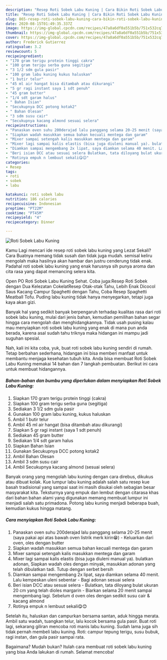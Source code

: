 ```yaml
---
description: "Resep Roti Sobek Labu Kuning | Cara Bikin Roti Sobek Labu Kuning Yang Enak dan Simpel"
title: "Resep Roti Sobek Labu Kuning | Cara Bikin Roti Sobek Labu Kuning Yang Enak dan Simpel"
slug: 865-resep-roti-sobek-labu-kuning-cara-bikin-roti-sobek-labu-kuning-yang-enak-dan-simpel
date: 2020-08-15T01:49:35.337Z
image: https://img-global.cpcdn.com/recipes/47a8a6df0a551b5b/751x532cq70/roti-sobek-labu-kuning-foto-resep-utama.jpg
thumbnail: https://img-global.cpcdn.com/recipes/47a8a6df0a551b5b/751x532cq70/roti-sobek-labu-kuning-foto-resep-utama.jpg
cover: https://img-global.cpcdn.com/recipes/47a8a6df0a551b5b/751x532cq70/roti-sobek-labu-kuning-foto-resep-utama.jpg
author: Frederick Gutierrez
ratingvalue: 3.2
reviewcount: 5
recipeingredient:
- "170 gram terigu protein tinggi cakra"
- "100 gram terigu serba guna segitiga"
- "3 1/2 sdm gula pasir"
- "100 gram labu kuning kukus haluskan"
- "1 butir telur"
- "45 ml air hangat bisa ditambah atau dikurangi"
- "5 gr ragi instant saya 1 sdt penuh"
- "45 gram butter"
- "1/4 sdt garam halus"
- " Bahan Isian"
- "Secukupnya DCC potong kotak2"
- " Bahan Olesan"
- "3 sdm susu cair"
- "Secukupnya kacang almond sesuai selera"
recipeinstructions:
- "Panaskan oven suhu 200derajad lalu panggang selama 20-25 menit (saya pakai api atas bawah oven listrik merk kirin😁) Keluarkan dari oven, oles dengan butter"
- "Siapkan wadah masukkan semua bahan kecuali mentega dan garam"
- "Mixer sampai setengah kalis masukkan mentega dan garam"
- "Mixer lagi sampai kalis elastis (bisa juga diuleni manual ya). bulatkan adonan, Siapkan wadah oles dengan minyak, masukkan adonan yang telah dibulatkan tadi. Tutup dengan serbet bersih"
- "Diamkan sampai mengembang 2x lipat, saya diamkan selama 40 menit. Lalu kempeskan uleni sebentar Bagi adonan sesuai selera"
- "Beri isian DCC atau sesuai selera Bulatkan, tata diloyang bulat ukuran 20 cm yang telah dioles margarin Biarkan selama 20 menit sampai mengembang lagi. Sebelum d oven oles dengan sedikit susu cair &amp; kacang almond"
- "Rotinya empuk n lembuut sekali😋😊"
categories:
- Resep
tags:
- roti
- sobek
- labu

katakunci: roti sobek labu 
nutrition: 186 calories
recipecuisine: Indonesian
preptime: "PT22M"
cooktime: "PT45M"
recipeyield: "4"
recipecategory: Dinner

---
```



![Roti Sobek Labu Kuning](https://img-global.cpcdn.com/recipes/47a8a6df0a551b5b/751x532cq70/roti-sobek-labu-kuning-foto-resep-utama.jpg)

Kamu Lagi mencari ide resep roti sobek labu kuning yang Lezat Sekali? Cara Buatnya memang tidak susah dan tidak juga mudah. semisal keliru mengolah maka hasilnya akan hambar dan justru cenderung tidak enak. Padahal roti sobek labu kuning yang enak harusnya sih punya aroma dan cita rasa yang dapat memancing selera kita.

Open PO Roti Sobek Labu Kuning Sehat. Coba juga:Resep Roti Sobek dengan Dua Kelezatan CokelatResep Otak-otak Tahu, Lebih Enak Dicocol Saus Kacang Campur Spaghetti dengan Tahu, Coba Resep Spaghetti Meatball Tofu. Puding labu kuning tidak hanya menyegarkan, tetapi juga kaya akan gizi.

Banyak hal yang sedikit banyak berpengaruh terhadap kualitas rasa dari roti sobek labu kuning, mulai dari jenis bahan, kemudian pemilihan bahan segar hingga cara mengolah dan menghidangkannya. Tidak usah pusing kalau mau menyiapkan roti sobek labu kuning yang enak di mana pun anda berada, karena asal sudah tahu triknya maka hidangan ini mampu jadi suguhan spesial.


Nah, kali ini kita coba, yuk, buat roti sobek labu kuning sendiri di rumah. Tetap berbahan sederhana, hidangan ini bisa memberi manfaat untuk membantu menjaga kesehatan tubuh kita. Anda bisa membuat Roti Sobek Labu Kuning memakai 14 bahan dan 7 langkah pembuatan. Berikut ini cara untuk membuat hidangannya.

<!--inarticleads1-->

##### Bahan-bahan dan bumbu yang diperlukan dalam menyiapkan Roti Sobek Labu Kuning:

1. Siapkan 170 gram terigu protein tinggi (cakra)
1. Siapkan 100 gram terigu serba guna (segitiga)
1. Sediakan 3 1/2 sdm gula pasir
1. Gunakan 100 gram labu kuning, kukus haluskan
1. Ambil 1 butir telur
1. Ambil 45 ml air hangat (bisa ditambah atau dikurangi)
1. Siapkan 5 gr ragi instant (saya 1 sdt penuh)
1. Sediakan 45 gram butter
1. Sediakan 1/4 sdt garam halus
1. Siapkan  Bahan Isian
1. Gunakan Secukupnya DCC potong kotak2
1. Ambil  Bahan Olesan
1. Ambil 3 sdm susu cair
1. Ambil Secukupnya kacang almond (sesuai selera)


Banyak orang yang mengolah labu kuning dengan cara direbus, dikukus atau dibuat kolak. Kue lumpur labu kuning adalah salah satu resep kue basah tradisional yang sampai saat ini masih disukai oleh sebagian besar masyarakat kita. Teksturnya yang empuk dan lembut dengan citarasa khas dari bahan bahan alami yang digunakan memang membuat lumpur ini menjadi salah satu primadona. Potong labu kuning menjadi beberapa buah, kemudian kukus hingga matang. 

<!--inarticleads2-->

##### Cara menyiapkan Roti Sobek Labu Kuning:

1. Panaskan oven suhu 200derajad lalu panggang selama 20-25 menit (saya pakai api atas bawah oven listrik merk kirin😁) - Keluarkan dari oven, oles dengan butter
1. Siapkan wadah masukkan semua bahan kecuali mentega dan garam
1. Mixer sampai setengah kalis masukkan mentega dan garam
1. Mixer lagi sampai kalis elastis (bisa juga diuleni manual ya). bulatkan adonan, Siapkan wadah oles dengan minyak, masukkan adonan yang telah dibulatkan tadi. Tutup dengan serbet bersih
1. Diamkan sampai mengembang 2x lipat, saya diamkan selama 40 menit. Lalu kempeskan uleni sebentar - Bagi adonan sesuai selera
1. Beri isian DCC atau sesuai selera - Bulatkan, tata diloyang bulat ukuran 20 cm yang telah dioles margarin - Biarkan selama 20 menit sampai mengembang lagi. Sebelum d oven oles dengan sedikit susu cair &amp; kacang almond
1. Rotinya empuk n lembuut sekali😋😊


Setelah itu, haluskan dan campurkan bersama santan, aduk hingga merata. Ambil satu wadah, tuangkan telur, lalu kocok bersama gula pasir. Buat roti lagi, sekarang giliran mencoba roti manis labu kuning. Sudah lama juga sih tidak pernah membeli labu kuning. Roti: campur tepung terigu, susu bubuk, ragi instan, dan gula pasir sampai rata. 

Bagaimana? Mudah bukan? Itulah cara membuat roti sobek labu kuning yang bisa Anda lakukan di rumah. Selamat mencoba!
